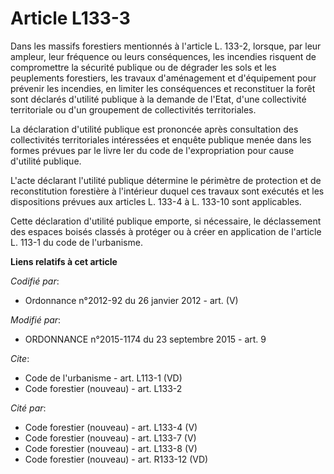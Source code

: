 # Article L133-3

Dans les massifs forestiers mentionnés à l'article L. 133-2, lorsque, par leur ampleur, leur fréquence ou leurs conséquences,
les incendies risquent de compromettre la sécurité publique ou de dégrader les sols et les peuplements forestiers, les
travaux d'aménagement et d'équipement pour prévenir les incendies, en limiter les conséquences et reconstituer la forêt sont
déclarés d'utilité publique à la demande de l'Etat, d'une collectivité territoriale ou d'un groupement de collectivités
territoriales. 

La déclaration d'utilité publique est prononcée après consultation des collectivités territoriales intéressées et enquête
publique menée dans les formes prévues par le livre Ier du code de l'expropriation pour cause d'utilité publique. 

L'acte déclarant l'utilité publique détermine le périmètre de protection et de reconstitution forestière à l'intérieur duquel
ces travaux sont exécutés et les dispositions prévues aux articles L. 133-4 à L. 133-10 sont applicables. 

Cette déclaration d'utilité publique emporte, si nécessaire, le déclassement des espaces boisés classés à protéger ou à créer
en application de l'article L. 113-1 du code de l'urbanisme.

**Liens relatifs à cet article**

_Codifié par_:

  - Ordonnance n°2012-92 du 26 janvier 2012 - art. (V)

_Modifié par_:

  - ORDONNANCE n°2015-1174 du 23 septembre 2015 - art. 9

_Cite_:

  - Code de l'urbanisme - art. L113-1 (VD)
  - Code forestier (nouveau) - art. L133-2

_Cité par_:

  - Code forestier (nouveau) - art. L133-4 (V)
  - Code forestier (nouveau) - art. L133-7 (V)
  - Code forestier (nouveau) - art. L133-8 (V)
  - Code forestier (nouveau) - art. R133-12 (VD)

